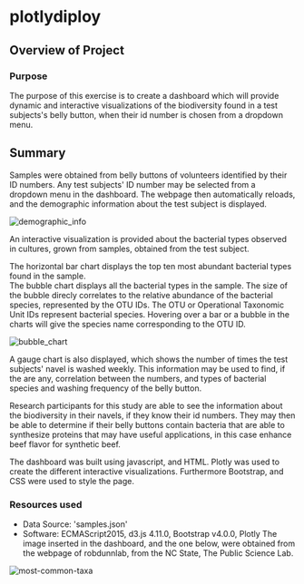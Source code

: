 # plotlydiploy

## Overview of Project 

### Purpose

The purpose of this exercise is to create a dashboard which will provide dynamic and interactive visualizations of the biodiversity found in a test subjects's belly button, when their id number is chosen from a dropdown menu.

## Summary

Samples were obtained from belly buttons of volunteers identified by their ID numbers. Any test subjects' ID number may be selected from a dropdown menu in the dashboard. The webpage then automatically reloads, and the demographic information about the test subject is displayed. 

![demographic_info](https://user-images.githubusercontent.com/71800628/125146567-05d9de00-e0ec-11eb-898b-a447267de0fe.png)

An interactive visualization is provided about the bacterial types observed in cultures, grown from samples, obtained from the test subject.

The horizontal bar chart displays the top ten most abundant bacterial types found in the sample. \
The bubble chart displays all the bacterial types in the sample. The size of the bubble direcly correlates to the relative abundance of the bacterial species, represented by the OTU IDs. The OTU or Operational Taxonomic Unit IDs represent bacterial species. Hovering over a bar or a bubble in the charts will give the species name corresponding to the OTU ID.

![bubble_chart](https://user-images.githubusercontent.com/71800628/125146578-1ee28f00-e0ec-11eb-95b0-934b1ae4ec9c.png)

A gauge chart is also displayed, which shows the number of times the test subjects' navel is washed weekly. This information may be used to find, if the are any, correlation between the numbers, and types of bacterial species and washing frequency of the belly button. 

Research participants for this study are able to see the information about the biodiversity in their navels, if they know their id numbers. They may then be able to determine if their belly buttons contain bacteria that are able to synthesize proteins that may have useful applications, in this case enhance beef flavor for synthetic beef.

The dashboard was built using javascript, and HTML. Plotly was used to create the different interactive visualizations. Furthermore Bootstrap, and CSS were used to style the page.


### Resources used
- Data Source: 'samples.json' 
- Software: ECMAScript2015, d3.js 4.11.0, Bootstrap v4.0.0, Plotly
The image inserted in the dashboard, and the one below, were obtained from the webpage of robdunnlab, from the NC State, The Public Science Lab.

![most-common-taxa](https://user-images.githubusercontent.com/71800628/125146585-2b66e780-e0ec-11eb-8f37-8bbb26360642.jpg)


